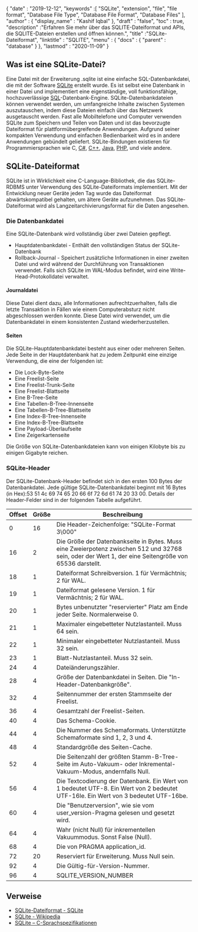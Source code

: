 {
  "date" : "2019-12-12",
  "keywords" :[ "SQLite", "extension", "file", "file format", "Database File Type", "Database File Format", "Database Files" ],
  "author" : {
    "display_name" : "Kashif Iqbal"
},
  "draft" : "false",
  "toc" : true,
  "description" :"Erfahren Sie mehr über das SQLITE-Dateiformat und APIs, die SQLITE-Dateien erstellen und öffnen können.",
  "title" :"SQLite-Dateiformat",
  "linktitle" : "SQLITE",
  "menu" : {
    "docs" : {
      "parent" : "database"
}
},
  "lastmod" : "2020-11-09"
}

## Was ist eine SQLite-Datei?

Eine Datei mit der Erweiterung .sqlite ist eine einfache SQL-Datenbankdatei, die mit der Software [SQLite](https://www.sqlite.org/index.html) erstellt wurde. Es ist selbst eine Datenbank in einer Datei und implementiert eine eigenständige, voll funktionsfähige, hochzuverlässige [SQL](/de/database/sql/)-Datenbank-Engine. SQLite-Datenbankdateien können verwendet werden, um umfangreiche Inhalte zwischen Systemen auszutauschen, indem diese Dateien einfach über das Netzwerk ausgetauscht werden. Fast alle Mobiltelefone und Computer verwenden SQLite zum Speichern und Teilen von Daten und ist das bevorzugte Dateiformat für plattformübergreifende Anwendungen. Aufgrund seiner kompakten Verwendung und einfachen Bedienbarkeit wird es in andere Anwendungen gebündelt geliefert. SQLite-Bindungen existieren für Programmiersprachen wie C, [C#](/de/programming/cs/), [C++](/de/programming/cpp/), [Java](/de/programming/java/), [PHP](/de/programming/php/), und viele andere.

## SQLite-Dateiformat

SQLite ist in Wirklichkeit eine C-Language-Bibliothek, die das SQLite-RDBMS unter Verwendung des SQLite-Dateiformats implementiert. Mit der Entwicklung neuer Geräte jeden Tag wurde das Dateiformat abwärtskompatibel gehalten, um ältere Geräte aufzunehmen. Das SQLite-Dateiformat wird als Langzeitarchivierungsformat für die Daten angesehen.

### Die Datenbankdatei

Eine SQLite-Datenbank wird vollständig über zwei Dateien gepflegt.
* Hauptdatenbankdatei - Enthält den vollständigen Status der SQLite-Datenbank
* Rollback-Journal - Speichert zusätzliche Informationen in einer zweiten Datei und wird während der Durchführung von Transaktionen verwendet. Falls sich SQLite im WAL-Modus befindet, wird eine Write-Head-Protokolldatei verwaltet.

#### Journaldatei

Diese Datei dient dazu, alle Informationen aufrechtzuerhalten, falls die letzte Transaktion in Fällen wie einem Computerabsturz nicht abgeschlossen werden konnte. Diese Datei wird verwendet, um die Datenbankdatei in einem konsistenten Zustand wiederherzustellen.

#### Seiten

Die SQLite-Hauptdatenbankdatei besteht aus einer oder mehreren Seiten. Jede Seite in der Hauptdatenbank hat zu jedem Zeitpunkt eine einzige Verwendung, die eine der folgenden ist:

* Die Lock-Byte-Seite
* Eine Freelist-Seite
* Eine Freelist-Trunk-Seite
* Eine Freelist-Blattseite
* Eine B-Tree-Seite
* Eine Tabellen-B-Tree-Innenseite
* Eine Tabellen-B-Tree-Blattseite
* Eine Index-B-Tree-Innenseite
* Eine Index-B-Tree-Blattseite
* Eine Payload-Überlaufseite
* Eine Zeigerkartenseite

Die Größe von SQLite-Datenbankdateien kann von einigen Kilobyte bis zu einigen Gigabyte reichen.

### SQLite-Header

Der SQLite-Datenbank-Header befindet sich in den ersten 100 Bytes der Datenbankdatei. Jede gültige SQLite-Datenbankdatei beginnt mit 16 Bytes (in Hex):53 51 4c 69 74 65 20 66 6f 72 6d 61 74 20 33 00. Details der Header-Felder sind in der folgenden Tabelle aufgeführt.

|Offset|Größe|Beschreibung|
---|---|---|
|0|16|Die Header-Zeichenfolge: "SQLite-Format 3\000"|
|16|2|Die Größe der Datenbankseite in Bytes. Muss eine Zweierpotenz zwischen 512 und 32768 sein, oder der Wert 1, der eine Seitengröße von 65536 darstellt.|
|18|1|Dateiformat Schreibversion. 1 für Vermächtnis; 2 für WAL.|
|19|1|Dateiformat gelesene Version. 1 für Vermächtnis; 2 für WAL.|
|20|1|Bytes unbenutzter "reservierter" Platz am Ende jeder Seite. Normalerweise 0.|
|21|1|Maximaler eingebetteter Nutzlastanteil. Muss 64 sein.|
|22|1|Minimaler eingebetteter Nutzlastanteil. Muss 32 sein.|
|23|1|Blatt-Nutzlastanteil. Muss 32 sein.|
|24|4|Dateiänderungszähler.|
|28|4|Größe der Datenbankdatei in Seiten. Die "In-Header-Datenbankgröße".|
|32|4|Seitennummer der ersten Stammseite der Freelist.|
|36|4|Gesamtzahl der Freelist-Seiten.|
|40|4|Das Schema-Cookie.|
|44|4|Die Nummer des Schemaformats. Unterstützte Schemaformate sind 1, 2, 3 und 4.|
|48|4|Standardgröße des Seiten-Cache.|
|52|4|Die Seitenzahl der größten Stamm-B-Tree-Seite im Auto-Vakuum- oder Inkremental-Vakuum-Modus, andernfalls Null.|
|56|4|Die Textcodierung der Datenbank. Ein Wert von 1 bedeutet UTF-8. Ein Wert von 2 bedeutet UTF-16le. Ein Wert von 3 bedeutet UTF-16be.|
|60|4|Die "Benutzerversion", wie sie vom user_version-Pragma gelesen und gesetzt wird.|
|64|4|Wahr (nicht Null) für inkrementellen Vakuummodus. Sonst False (Null).|
|68|4|Die von PRAGMA application_id.| festgelegte "Anwendungs-ID".
|72|20|Reserviert für Erweiterung. Muss Null sein.|
|92|4|Die Gültig-für-Version-Nummer.|
|96|4|SQLITE_VERSION_NUMBER|

## Verweise ##

* [SQLite-Dateiformat - SQLite](https://www.sqlite.org/fileformat2.html)
* [SQLite - Wikipedia](https://en.wikipedia.org/wiki/SQLite)
* [SQLite – C-Sprachspezifikationen](https://www.sqlite.org/c3ref/intro.html)

